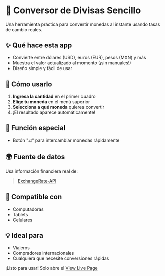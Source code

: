 # 💱 Conversor de Divisas Sencillo

Una herramienta práctica para convertir monedas al instante usando tasas de cambio reales.

## ✨ Qué hace esta app
- Convierte entre dólares (USD), euros (EUR), pesos (MXN) y más
- Muestra el valor actualizado al momento (¡sin manuales!)
- Diseño simple y fácil de usar

## 🚀 Cómo usarlo
1. **Ingresa la cantidad** en el primer cuadro
2. **Elige tu moneda** en el menú superior
3. **Selecciona a qué moneda** quieres convertir
4. ¡El resultado aparece automáticamente!

## 🔄 Función especial
- Botón "⇄" para intercambiar monedas rápidamente

## 🌍 Fuente de datos
Usa información financiera real de:
> [ExchangeRate-API](https://www.exchangerate-api.com/)

## 📱 Compatible con
- Computadoras
- Tablets
- Celulares

## 💡 Ideal para
- Viajeros
- Compradores internacionales
- Cualquiera que necesite conversiones rápidas

¡Listo para usar! Solo abre el [View Live Page](https://sandrodevx.github.io/Conversor-DIvisas/)
